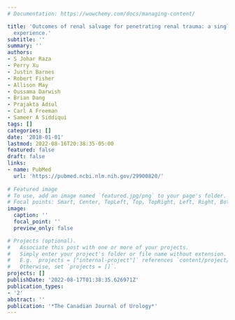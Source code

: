 ```yaml
---
# Documentation: https://wowchemy.com/docs/managing-content/

title: 'Outcomes of renal salvage for penetrating renal trauma: a single institution
  experience.'
subtitle: ''
summary: ''
authors:
- S Johar Raza
- Perry Xu
- Justin Barnes
- Robert Fisher
- Allison May
- Oussama Darwish
- Brian Dang
- Prajakta Adsul
- Carl A Freeman
- Sameer A Siddiqui
tags: []
categories: []
date: '2018-01-01'
lastmod: 2022-08-16T20:38:35-05:00
featured: false
draft: false
links:
- name: PubMed
  url: 'https://pubmed.ncbi.nlm.nih.gov/29900820/'
  
# Featured image
# To use, add an image named `featured.jpg/png` to your page's folder.
# Focal points: Smart, Center, TopLeft, Top, TopRight, Left, Right, BottomLeft, Bottom, BottomRight.
image:
  caption: ''
  focal_point: ''
  preview_only: false

# Projects (optional).
#   Associate this post with one or more of your projects.
#   Simply enter your project's folder or file name without extension.
#   E.g. `projects = ["internal-project"]` references `content/project/deep-learning/index.md`.
#   Otherwise, set `projects = []`.
projects: []
publishDate: '2022-08-17T01:38:35.626971Z'
publication_types:
- '2'
abstract: ''
publication: '*The Canadian Journal of Urology*'
---
```

